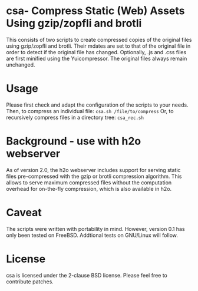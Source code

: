 # csa- Compress Static (Web) Assets Using gzip/zopfli and brotli
This consists of two scripts to create compressed copies of the original files using gzip/zopfli and brotli. Their mdates are set to that of the original file in order to detect if the original file has changed. Optionally, .js and .css files are first minified using the Yuicompressor. The original files always remain unchanged.

# Usage
Please first check and adapt the configuration of the scripts to your needs.
Then, to compress an individual file: `csa.sh /file/to/compress`
Or, to recursively compress files in a directory tree: `csa_rec.sh`

# Background - use with h2o webserver
As of version 2.0, the h2o webserver includes support for serving static files pre-compressed with the gzip or brotli compression algorithm. This allows to serve maximum compressed files without the computation overhead for on-the-fly compression, which is also available in h2o.

# Caveat
The scripts were written with portability in mind. However, version 0.1 has only been tested on FreeBSD. Addtional tests on GNU/Linux will follow.

# License
csa is licensed under the 2-clause BSD license. Please feel free to contribute patches.
